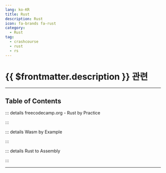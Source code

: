 ```yaml
---
lang: ko-KR
title: Rust
description: Rust
icon: fa-brands fa-rust
category: 
  - Rust
tag: 
  - crashcourse
  - rust
  - rs
---
```



# {{ $frontmatter.description }} 관련


<ShieldsGroup logos="youtube,rust,visualstudiocode"/>

---

## Table of Contents

::: details freecodecamp.org - Rust by Practice

<ToCLocal basePath="/rust/freecodcamp-rust-by-practice" />

:::

::: details Wasm by Example

<ToCLocal basePath="/rust/wasm-by-example" />

:::

::: details Rust to Assembly

<ToCLocal basePath="/rust/eventhelix-rust-to-assembly" />

:::

---

<TagLinks />